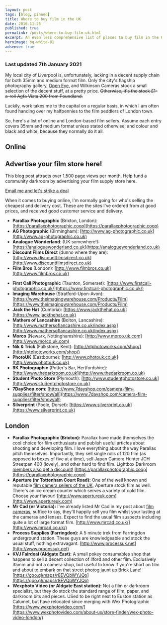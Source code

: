 ```yaml
---
layout: post
tags: [blog, pinned]
title: Where to buy film in the UK
date: 2016-11-25
published: true
permalink: /posts/where-to-buy-film-uk.html
excerpt: An even less comprehensive list of places to buy film in the UK.
heroimage: bg-white-01
adsense: true
---
```


### Last updated 7th January 2021

My local city of Liverpool is, unfortunately, lacking in a decent supply chain for both 35mm and medium format film. Only the city's flagship photography gallery, [Open Eye](https://openeye.org.uk), and Wilkinson Cameras stock a small selection of the decent stuff, at a pretty price. ~~Otherwise, it's the stock £1-a-roll Agfa Vista 200 from Poundland.~~

Luckily, work takes me to the capital on a regular basis, in which I am often found handing over my halfpennies to the film peddlers of London town.

So, here's a list of online and London-based film sellers. Assume each entry covers 35mm and medium format unless stated otherwise; and colour and black and white, because they normally do it all.

## Online

<article class="advertise">
  <h1>Advertise your film store here!</h1>
  <p>This blog post attracts over 1,500 page views per month. Help fund a community darkroom by advertising your film supply store here.</p>
  <p><a href="mailto:info@lightbox.photo">Email me and let's strike a deal</a></p>
</article>


When it comes to buying online, I'm normally going for who's selling the cheapest and delivery cost. These are the sites I've ordered from at good prices, and received good customer service and delivery.

* **Parallax Photographic** (Brixton, London): [https://parallaxphotographic.coop](https://parallaxphotographic.coop)
* **AG Photographic** (Birmingham): [http://www.ag-photographic.co.uk](http://www.ag-photographic.co.uk)
* **Analogue Wonderland**: (UK somewhere!): [https://analoguewonderland.co.uk](https://analoguewonderland.co.uk)
* **Discount Films Direct** (dunno where they are): [http://www.discountfilmsdirect.co.uk](http://www.discountfilmsdirect.co.uk)
* **Film Bros**  (London): [http://www.filmbros.co.uk](http://www.filmbros.co.uk)
<!-- * **Filmsupply.co.uk** (Belfast, Northern Ireland): [http://www.filmsupply.co.uk/](http://www.filmsupply.co.uk/) -->
* **First Call Photographic** (Taunton, Somerset): [https://www.firstcall-photographic.co.uk/](https://www.firstcall-photographic.co.uk/)
* **Imaging Warehouse** (Stratford-Upon-Avon): [https://www.theimagingwarehouse.com/Products/Film](https://www.theimagingwarehouse.com/Products/Film)
* **Jack the Hat** (Cumbria): [https://www.jackthehat.co.uk](https://www.jackthehat.co.uk)
* **Mathers of Lancashire** (Bolton, Lancashire): [http://www.mathersoflancashire.co.uk/index.aspx](http://www.mathersoflancashire.co.uk/index.aspx)
* **Morco** (Newark, Nottinghamshire): [http://www.morco.uk.com](http://www.morco.uk.com)
* **Nik & Trick** (Folkstone, Kent): [http://ntphotoworks.com/shop/](http://ntphotoworks.com/shop/)
* **PhotoUK** (Eastbourne): [http://www.photouk.co.uk](http://www.photouk.co.uk)
* **RK Photographic** (Potter's Bar, Hertfordshire): [http://www.thedarkroom.co.uk](http://www.thedarkroom.co.uk)
* **Student Photo Store** (Plymouth): [http://www.studentphotostore.co.uk](http://www.studentphotostore.co.uk)
* **7DayShop.com**: [https://www.7dayshop.com/camera-film-supplies/filter/show/all](https://www.7dayshop.com/camera-film-supplies/filter/show/all)
* **Silverprint** (Poole, Dorset): [https://www.silverprint.co.uk](https://www.silverprint.co.uk)

## London
* **Parallax Photographic (Brixton):** Parallax have made themselves the cool choice for film enthusiasts and publish useful articles about shooting and developing film. I love everything about the way Parallax pitch themselves. Importantly, they sell single rolls of 120 film (as opposed to boxes of five at a time), sell Japan Camera Hunter JCH Streetpan 400 (lovely), and other hard to find film. Lightbox Darkroom [members also get a discount!](/parallax/) [https://parallaxphotographic.coop](https://parallaxphotographic.coop)
* **Aperture (nr Tottenham Court Road):** One of the well known and reputable [film camera sellers of the UK](/posts/where-to-buy-film-cameras-in-the-UK.html), Aperture stock film as well. There's an ice cream counter which serves a variety of cold film. Choose your flavour! [http://www.apertureuk.com](http://www.apertureuk.com)
* **Mr Cad (nr Victoria):** I've already listed Mr Cad in my post about [film cameras](/posts/where-to-buy-film-cameras-in-the-UK.html), suffice to say, they'll happily sell you film whilst your lusting at the cameras and lenses. Expect to find the usual film suspects including quite a lot of large format film. [http://www.mrcad.co.uk/](http://www.mrcad.co.uk/)
* **Process Supplies (Farringdon):** A 5 minute trek from Farringdon underground station. These guys are knowledgeable and stock the usual stuff, nothing extravagant. [http://www.processuk.net](http://www.processuk.net)
* **KVJ Fairdeal (Aldgate East):** A small pokey consumables shop that happens to sell a decent collection of Ilford and other film. Exclusively 35mm and not a camera shop, but useful to know if you're short on film and about to embark on that street photog jaunt up Brick Lane! [https://goo.gl/maps/r8EVQbWYJQo](https://goo.gl/maps/r8EVQbWYJQo)
* **Wexphoto Video (nr Aldgate East station):** Not a film or darkroom specialist, but they do stock the standard range of film, paper, and darkroom bits and pieces. USed to be right next to Euston station as Calumet, but have relocated since merging with Wex Photographic [https://www.wexphotovideo.com/](https://www.wexphotovideo.com/about-us/store-finder/wex-photo-video-london/)
